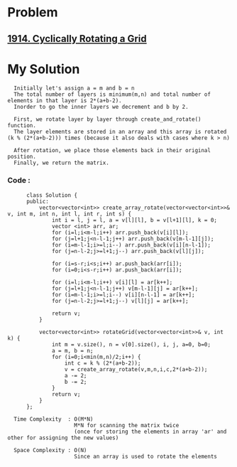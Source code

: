 # Problem

## [1914. Cyclically Rotating a Grid](https://leetcode.com/problems/cyclically-rotating-a-grid/)


# My Solution

      Initially let's assign a = m and b = n
      The total number of layers is minimum(m,n) and total number of elements in that layer is 2*(a+b-2).
      Inorder to go the inner layers we decrement and b by 2.
      
      First, we rotate layer by layer through create_and_rotate() function.
      The layer elements are stored in an array and this array is rotated (k % (2*(a+b-2))) times (because it also deals with cases where k > n)
      
      After rotation, we place those elements back in their original position.
      Finally, we return the matrix.


   ### Code :

          class Solution {
          public:
              vector<vector<int>> create_array_rotate(vector<vector<int>>& v, int m, int n, int l, int r, int s) {
                  int i = l, j = l, a = v[l][l], b = v[l+1][l], k = 0;
                  vector <int> arr, ar;
                  for (i=l;i<m-l;i++) arr.push_back(v[i][l]);
                  for (j=l+1;j<n-l-1;j++) arr.push_back(v[m-l-1][j]);
                  for (i=m-l-1;i>=l;i--) arr.push_back(v[i][n-l-1]);
                  for (j=n-l-2;j>=l+1;j--) arr.push_back(v[l][j]);

                  for (i=s-r;i<s;i++) ar.push_back(arr[i]);
                  for (i=0;i<s-r;i++) ar.push_back(arr[i]);

                  for (i=l;i<m-l;i++) v[i][l] = ar[k++];
                  for (j=l+1;j<n-l-1;j++) v[m-l-1][j] = ar[k++];
                  for (i=m-l-1;i>=l;i--) v[i][n-l-1] = ar[k++];
                  for (j=n-l-2;j>=l+1;j--) v[l][j] = ar[k++];

                  return v;
              }

              vector<vector<int>> rotateGrid(vector<vector<int>>& v, int k) {
                  int m = v.size(), n = v[0].size(), i, j, a=0, b=0;
                  a = m, b = n;
                  for (i=0;i<min(m,n)/2;i++) {
                      int c = k % (2*(a+b-2));
                      v = create_array_rotate(v,m,n,i,c,2*(a+b-2));
                      a -= 2;
                      b -= 2;
                  }
                  return v;
              }
          };
          
      Time Complexity  : O(M*N)
                         M*N for scanning the matrix twice 
                         (once for storing the elements in array 'ar' and other for assigning the new values)

      Space Complexity : O(N)  
                         Since an array is used to rotate the elements
